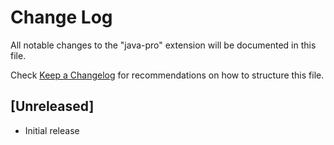 # Change Log

All notable changes to the "java-pro" extension will be documented in this file.

Check [Keep a Changelog](http://keepachangelog.com/) for recommendations on how to structure this file.

## [Unreleased]

- Initial release